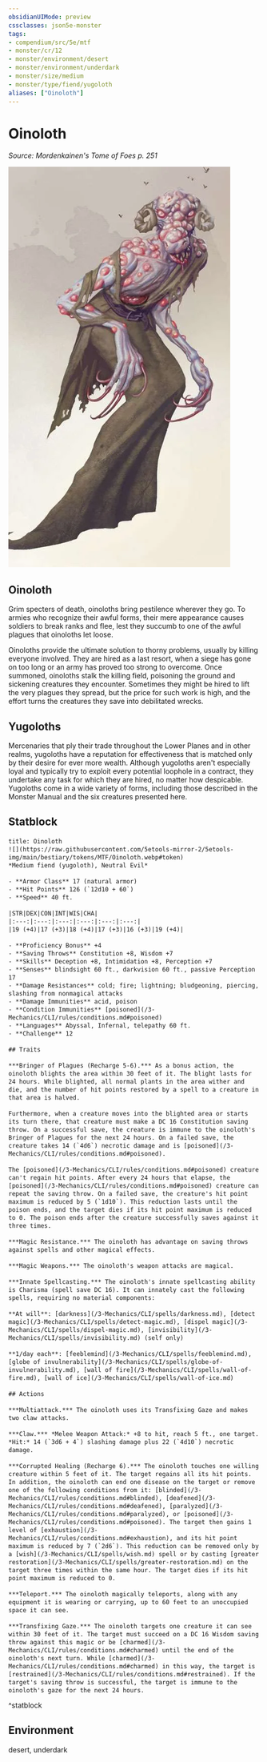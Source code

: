 ```yaml
---
obsidianUIMode: preview
cssclasses: json5e-monster
tags:
- compendium/src/5e/mtf
- monster/cr/12
- monster/environment/desert
- monster/environment/underdark
- monster/size/medium
- monster/type/fiend/yugoloth
aliases: ["Oinoloth"]
---
```

# Oinoloth
*Source: Mordenkainen's Tome of Foes p. 251*  

![](https://raw.githubusercontent.com/5etools-mirror-2/5etools-img/main/bestiary/MTF/Oinoloth.webp#right)  
## Oinoloth

Grim specters of death, oinoloths bring pestilence wherever they go. To armies who recognize their awful forms, their mere appearance causes soldiers to break ranks and flee, lest they succumb to one of the awful plagues that oinoloths let loose.

Oinoloths provide the ultimate solution to thorny problems, usually by killing everyone involved. They are hired as a last resort, when a siege has gone on too long or an army has proved too strong to overcome. Once summoned, oinoloths stalk the killing field, poisoning the ground and sickening creatures they encounter. Sometimes they might be hired to lift the very plagues they spread, but the price for such work is high, and the effort turns the creatures they save into debilitated wrecks.

## Yugoloths

Mercenaries that ply their trade throughout the Lower Planes and in other realms, yugoloths have a reputation for effectiveness that is matched only by their desire for ever more wealth. Although yugoloths aren't especially loyal and typically try to exploit every potential loophole in a contract, they undertake any task for which they are hired, no matter how despicable. Yugoloths come in a wide variety of forms, including those described in the Monster Manual and the six creatures presented here.


## Statblock

```ad-statblock
title: Oinoloth
![](https://raw.githubusercontent.com/5etools-mirror-2/5etools-img/main/bestiary/tokens/MTF/Oinoloth.webp#token)
*Medium fiend (yugoloth), Neutral Evil*

- **Armor Class** 17 (natural armor)
- **Hit Points** 126 (`12d10 + 60`) 
- **Speed** 40 ft.

|STR|DEX|CON|INT|WIS|CHA|
|:---:|:---:|:---:|:---:|:---:|:---:|
|19 (+4)|17 (+3)|18 (+4)|17 (+3)|16 (+3)|19 (+4)|

- **Proficiency Bonus** +4
- **Saving Throws** Constitution +8, Wisdom +7
- **Skills** Deception +8, Intimidation +8, Perception +7
- **Senses** blindsight 60 ft., darkvision 60 ft., passive Perception 17
- **Damage Resistances** cold; fire; lightning; bludgeoning, piercing, slashing from nonmagical attacks
- **Damage Immunities** acid, poison
- **Condition Immunities** [poisoned](/3-Mechanics/CLI/rules/conditions.md#poisoned)
- **Languages** Abyssal, Infernal, telepathy 60 ft.
- **Challenge** 12

## Traits

***Bringer of Plagues (Recharge 5-6).*** As a bonus action, the oinoloth blights the area within 30 feet of it. The blight lasts for 24 hours. While blighted, all normal plants in the area wither and die, and the number of hit points restored by a spell to a creature in that area is halved.

Furthermore, when a creature moves into the blighted area or starts its turn there, that creature must make a DC 16 Constitution saving throw. On a successful save, the creature is immune to the oinoloth's Bringer of Plagues for the next 24 hours. On a failed save, the creature takes 14 (`4d6`) necrotic damage and is [poisoned](/3-Mechanics/CLI/rules/conditions.md#poisoned).

The [poisoned](/3-Mechanics/CLI/rules/conditions.md#poisoned) creature can't regain hit points. After every 24 hours that elapse, the [poisoned](/3-Mechanics/CLI/rules/conditions.md#poisoned) creature can repeat the saving throw. On a failed save, the creature's hit point maximum is reduced by 5 (`1d10`). This reduction lasts until the poison ends, and the target dies if its hit point maximum is reduced to 0. The poison ends after the creature successfully saves against it three times.

***Magic Resistance.*** The oinoloth has advantage on saving throws against spells and other magical effects.

***Magic Weapons.*** The oinoloth's weapon attacks are magical.

***Innate Spellcasting.*** The oinoloth's innate spellcasting ability is Charisma (spell save DC 16). It can innately cast the following spells, requiring no material components:

**At will**: [darkness](/3-Mechanics/CLI/spells/darkness.md), [detect magic](/3-Mechanics/CLI/spells/detect-magic.md), [dispel magic](/3-Mechanics/CLI/spells/dispel-magic.md), [invisibility](/3-Mechanics/CLI/spells/invisibility.md) (self only)

**1/day each**: [feeblemind](/3-Mechanics/CLI/spells/feeblemind.md), [globe of invulnerability](/3-Mechanics/CLI/spells/globe-of-invulnerability.md), [wall of fire](/3-Mechanics/CLI/spells/wall-of-fire.md), [wall of ice](/3-Mechanics/CLI/spells/wall-of-ice.md)

## Actions

***Multiattack.*** The oinoloth uses its Transfixing Gaze and makes two claw attacks.

***Claw.*** *Melee Weapon Attack:* +8 to hit, reach 5 ft., one target. *Hit:* 14 (`3d6 + 4`) slashing damage plus 22 (`4d10`) necrotic damage.

***Corrupted Healing (Recharge 6).*** The oinoloth touches one willing creature within 5 feet of it. The target regains all its hit points. In addition, the oinoloth can end one disease on the target or remove one of the following conditions from it: [blinded](/3-Mechanics/CLI/rules/conditions.md#blinded), [deafened](/3-Mechanics/CLI/rules/conditions.md#deafened), [paralyzed](/3-Mechanics/CLI/rules/conditions.md#paralyzed), or [poisoned](/3-Mechanics/CLI/rules/conditions.md#poisoned). The target then gains 1 level of [exhaustion](/3-Mechanics/CLI/rules/conditions.md#exhaustion), and its hit point maximum is reduced by 7 (`2d6`). This reduction can be removed only by a [wish](/3-Mechanics/CLI/spells/wish.md) spell or by casting [greater restoration](/3-Mechanics/CLI/spells/greater-restoration.md) on the target three times within the same hour. The target dies if its hit point maximum is reduced to 0.

***Teleport.*** The oinoloth magically teleports, along with any equipment it is wearing or carrying, up to 60 feet to an unoccupied space it can see.

***Transfixing Gaze.*** The oinoloth targets one creature it can see within 30 feet of it. The target must succeed on a DC 16 Wisdom saving throw against this magic or be [charmed](/3-Mechanics/CLI/rules/conditions.md#charmed) until the end of the oinoloth's next turn. While [charmed](/3-Mechanics/CLI/rules/conditions.md#charmed) in this way, the target is [restrained](/3-Mechanics/CLI/rules/conditions.md#restrained). If the target's saving throw is successful, the target is immune to the oinoloth's gaze for the next 24 hours.
```
^statblock

## Environment

desert, underdark